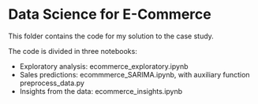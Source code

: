 # Data Science for E-Commerce
This folder contains the code for my solution to the case study.

The code is divided in three notebooks: 
- Exploratory analysis: ecommerce_exploratory.ipynb
- Sales predictions: ecommmerce_SARIMA.ipynb, with auxiliary function preprocess_data.py
- Insights from the data: ecommerce_insights.ipynb
